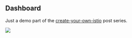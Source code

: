 ## Dashboard

Just a demo part of the [create-your-own-istio](https://cesarvr.io/post/istio/) post series.

![](https://github.com/cesarvr/hugo-blog/blob/master/static/istion-3/dashboard.gif?raw=true)

